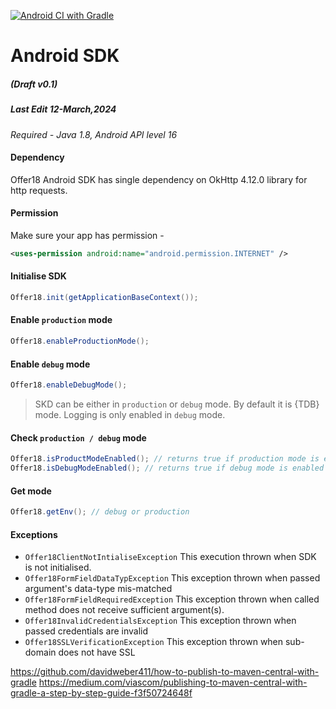 
[![Android CI with Gradle](https://github.com/ganesh-o18/offer18-android-sdk/actions/workflows/gradle.yml/badge.svg)](https://github.com/ganesh-o18/offer18-android-sdk/actions/workflows/gradle.yml)

# Android SDK
##### (Draft v0.1)
#####  Last Edit 12-March,2024

_Required - Java 1.8, Android API level 16_
#### Dependency
Offer18 Android SDK has single dependency on OkHttp 4.12.0 library for http requests.

#### Permission
Make sure your app has permission -
```xml
<uses-permission android:name="android.permission.INTERNET" />
```


#### Initialise SDK
```java
Offer18.init(getApplicationBaseContext());
```
#### Enable `production` mode
```java
Offer18.enableProductionMode();
```
#### Enable `debug` mode
```java
Offer18.enableDebugMode();
```
>SKD can be either in `production` or `debug` mode. By default it is {TDB} mode. Logging is only enabled in `debug` mode.

#### Check  `production / debug` mode
```java
Offer18.isProductModeEnabled(); // returns true if production mode is enabled
Offer18.isDebugModeEnabled(); // returns true if debug mode is enabled
```

#### Get   mode
```java
Offer18.getEnv(); // debug or production
```
#### Exceptions
-  `Offer18ClientNotIntialiseException`
   This execution thrown when SDK is not initialised.
-  `Offer18FormFieldDataTypException`
   This exception thrown when passed argument's data-type mis-matched
-  `Offer18FormFieldRequiredException`
   This exception thrown when called method does not receive sufficient argument(s).
-  `Offer18InvalidCredentialsException`
   This exception thrown when passed credentials are invalid
-  `Offer18SSLVerificationException`
   This exception thrown when sub-domain does not have SSL  


https://github.com/davidweber411/how-to-publish-to-maven-central-with-gradle
https://medium.com/viascom/publishing-to-maven-central-with-gradle-a-step-by-step-guide-f3f50724648f